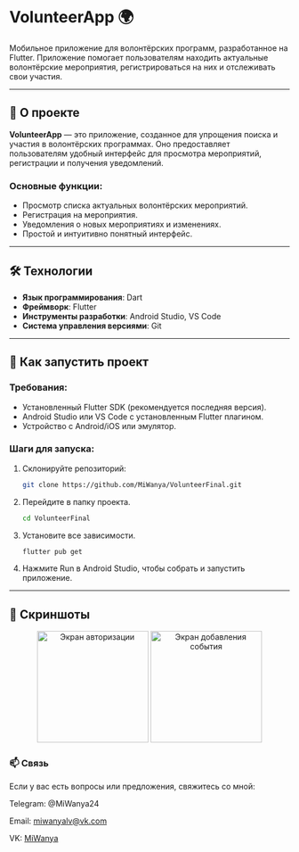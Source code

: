 # VolunteerApp 🌍

Мобильное приложение для волонтёрских программ, разработанное на Flutter. Приложение помогает пользователям находить актуальные волонтёрские мероприятия, регистрироваться на них и отслеживать свои участия.

---

## 📱 О проекте

**VolunteerApp** — это приложение, созданное для упрощения поиска и участия в волонтёрских программах. Оно предоставляет пользователям удобный интерфейс для просмотра мероприятий, регистрации и получения уведомлений.

### Основные функции:
- Просмотр списка актуальных волонтёрских мероприятий.
- Регистрация на мероприятия.
- Уведомления о новых мероприятиях и изменениях.
- Простой и интуитивно понятный интерфейс.

---

## 🛠️ Технологии

- **Язык программирования**: Dart
- **Фреймворк**: Flutter
- **Инструменты разработки**: Android Studio, VS Code
- **Система управления версиями**: Git

---

## 🚀 Как запустить проект

### Требования:
- Установленный Flutter SDK (рекомендуется последняя версия).
- Android Studio или VS Code с установленным Flutter плагином.
- Устройство с Android/iOS или эмулятор.

### Шаги для запуска:
1. Склонируйте репозиторий:
   ```bash
   git clone https://github.com/MiWanya/VolunteerFinal.git
2. Перейдите в папку проекта.
   ```bash
   cd VolunteerFinal
3. Установите все зависимости.
   ```bash
   flutter pub get
4. Нажмите Run в Android Studio, чтобы собрать и запустить приложение.

---

## 📸 Скриншоты

<div align="center"> <img src="screenshots/screen (1).jpg" alt="Экран авторизации" width="200"/> <img src="screenshots/screen (2).jpg" alt="Экран добавления события" width="200"/> </div>

### 📫 Связь
Если у вас есть вопросы или предложения, свяжитесь со мной:

Telegram: @MiWanya24

Email: miwanyalv@vk.com

VK: [MiWanya](https://vk.com/miwanyalv)

